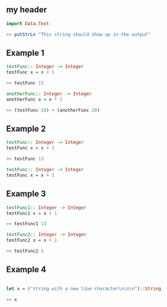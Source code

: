 ## my header

``` haskell
import Data.Text

>> putStrLn "This string should show up in the output"

```
## Example 1

``` haskell
testFunc:: Integer -> Integer
testFunc x = x + 1

>> testFunc 13

anotherFunc:: Integer -> Integer
anotherFunc x = x * 2

>> (testFunc 10) + (anotherFunc 20)

```

## Example 2

``` haskell
testFunc:: Integer -> Integer
testFunc x = x + 1

>> testFunc 13

testFunc:: Integer -> Integer
testFunc x = x + 1
```

## Example 3

``` haskell
testFunc1:: Integer -> Integer
testFunc1 x = x + 1

>> testFunc1 13

testFunc2:: Integer -> Integer
testFunc2 x = x + 1

>> testFunc2 5
```

## Example 4

``` haskell

let x = ("string with a new line character\n\n\n")::String

>> x

```
